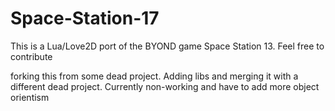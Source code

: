 # Space-Station-17
This is a Lua/Love2D port of the BYOND game Space Station 13. Feel free to contribute

forking this from some dead project. Adding libs and merging it with a different dead project. Currently non-working and have to add more object orientism
